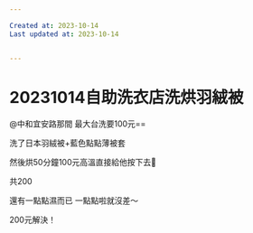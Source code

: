 ```yaml
---

Created at: 2023-10-14
Last updated at: 2023-10-14


---
```


# 20231014自助洗衣店洗烘羽絨被


@中和宜安路那間
最大台洗要100元==

洗了日本羽絨被+藍色點點薄被套

然後烘50分鐘100元高溫直接給他按下去🤣

共200

還有一點點濕而已 一點點啦就沒差～

200元解決！

